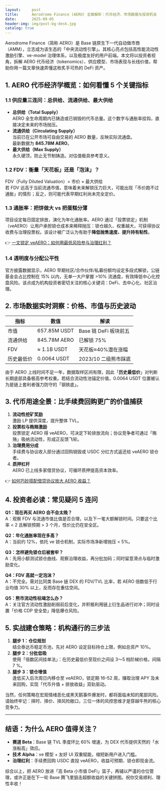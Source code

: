```yaml
---
layout:     post
title:      Aerodrome Finance (AERO) 全面解析：代币经济、市场数据与投资机会
date:       2025-09-05
header-img: img/post-bg-desk.jpg
catalog: true
---
```


Aerodrome Finance（简称 AERO）是 Base 链原生下一代自动做市商（AMM），立志成为该生态的「中央流动性引擎」。其核心亮点包括高性能流动性激励引擎、ve-model 治理体系，以及极度友好的用户前端。本文将以投资者视角，拆解 AERO 代币经济（tokenomics）、供应模型、市场表现与长线价值，帮助你用一篇文章快速弄懂这枚炙手可热的 DeFi 资产。

## 1. AERO 代币经济学概览：如何看懂 5 个关键指标

### 1.1 供应量三连问：总供给、流通供给、最大供给
- **总供给（Total Supply）**  
  AERO 全生命周期内已铸造或已销毁的代币总量。这个数字与通胀率挂钩，直接决定未来的市场抛压。
- **流通供给（Circulating Supply）**  
  当前已在公开市场可自由交易的 AERO 数量，反映实际流通盘。  
  最新数据为 **845.78M AERO**。
- **最大供给（Max Supply）**  
  永久硬顶，防止无节制铸造。对估值极具参考意义。

### 1.2 FDV：衡量「天花板」还是「泡沫」？
FDV（Fully Diluted Valuation）= 市价 × 最大供给  
若 FDV 远高于当前流通市值，意味着未来解锁压力巨大，可能出现「币价跑不过通胀」的情形；反之，则可能代表早期红利尚未完全定价。

### 1.3 通胀率：把饼做大 vs 把蛋糕分薄
项目设定每日固定排放，演化为年化通胀率。AERO 通过「投票锁定」机制（veAERO）让用户承担锁仓成本来稀释抛压：锁仓越久、权重越大，可获得协议收费与治理投票权。该设计被广泛认为有助于**降低抛售速度、提升持有粘性**。

👉 [一文锁定 veAERO：如何用最低风险参与治理红利？](https://okxdog.com/)

### 1.4 透明度与分配公平性
官方披露数据显示，AERO 早期社区/合作伙伴/私募份额均设定多段式解锁，公链基金会占比控制在 15% 以内，无单一大户掌握 >10% 流通盘，有效降低中心化控盘风险。该点成为机构投资者密切关注的核心关键词：DeFi、去中心化、社区治理。

## 2. 市场数据实时洞察：价格、市值与历史波动

| 指标 | 数值 | 解读 |
|---|---|---|
| 市值 | 657.85M USDT | Base 链 DeFi 板块前五 |
| 流通供给 | 845.78M AERO | 已解锁 75% |
| FDV | ≈ 1.1B USDT | 天花板≈40%潜在涨幅 |
| 历史最低价 | 0.0064 USDT | 2023/10 二级熊市踩底 |

由于 AERO 上线时间不足一年，数据取样区间有限，因此「**历史最低价**」对判断长期底部具备极高参考权重。若结合流动性池锚定价值，0.0064 USDT 位置被认为是链上套利者强力防守的「钢铁底」。

## 3. 代币用途全景：比手续费回购更广的价值捕获

1. **流动性挖矿奖励**  
   激励 LP 提供深度，提升整体 TVL。
2. **投票权与贿赂激励**  
   投票锁定 AERO 得 veAERO，可决定下轮排放流向；协议竞争者可通过「贿赂」吸纳流动性，形成正反馈飞轮。
3. **治理费用分成**  
   手续费与协议收入部分通过回购销毁或 USDC 分红方式返还给 veAERO 锁仓者。
4. **质押杠杆**  
   AERO 已上线多家借贷协议，可循环质押提高资本效率。

👉 [如何巧妙搭配借贷协议放大 AERO 收益？](https://okxdog.com/)

## 4. 投资者必读：常见疑问 5 连问

**Q1：现在再买 AERO 会不会太晚？**  
A：观察 FDV 与流通市值比值是否合理，以及下一笔大额解锁时间。只要这个比率 < 2 且解锁预期 > 3 个月，性价比仍在安全区。

**Q2：年化通胀率现在多高？**  
A：当前约 12%，依托 ve 锁仓机制，实际市场净新增抛压 < 5%。

**Q3：怎样避免锁仓后被套牢？**  
A：先用小额测试锁仓曲线、观察治理收益，再分批加码；同时留意滑点与临时激励变化。

**Q4：FDV 高就一定泡沫？**  
A：不完全。需对比同类 Base 链 DEX 的 FDV/TVL 比率，若 AERO 倍数低于行业均值 30% 以上，反而存在重估空间。

**Q5：熊市流动性枯竭怎么办？**  
A：关注官方流动性激励削弱前后变化，并积极利用链上衍生品进行对冲；同时设置「价格 CDP 安全垫」降低爆仓风险。

## 5. 实战建仓策略：机构通行的三步法

1. **腿步 1：仓位规划**  
   结合泰达币稳定币池，先对 AERO 设定目标持仓上限，例如总资产 10%。
2. **腿步 2：分批低吸**  
   使用「倍数区间挂单法」：在历史最低价至现价之间设 3～5 档阶梯价格，间隔 7 %。
3. **腿步 3：锁仓增值**  
   逢低买入后次周日内移仓至 veAERO，锁定期 16–52 周，赚取治理 APY 及未来回购，实现「代币升值 + 排放收益」双轨驱动。

当然，任何策略在宏观情绪恶化或黑天鹅事件爆发时，都将面临未知的尾部风险。请始终牢记：择时、择价、择风险敞口，三位一体的风控思维才是穿越牛熊的核心竞争力。

---

## 结语：为什么 AERO 值得关注？

- **赛道 Beta**：Base 链 TVL 季度环比 60% 增速，为 DEX 代币提供天然的「水涨船高」效应。  
- **技术 Alpha**：ve 模型 + 友好 UI 双重赋能，缩短新用户进入门槛。  
- **治理红利**：手续费回购 USDC 直投 veAERO，收益可预期、锁仓即现金流。  

综合以上，把 AERO 放进「高 Beta 小市值 DeFi」篮子，再辅以严谨的仓位管理，或许正是在下一轮 Base 腾飞里狙击超额收益的关键拼图。祝你交易顺利、理性丰收！